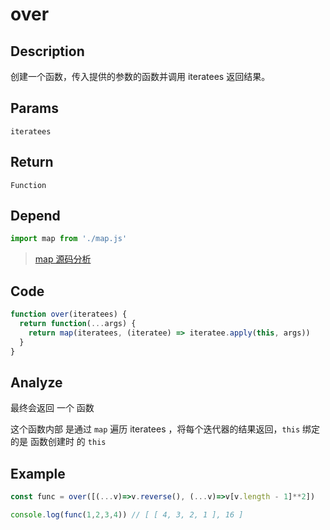 # over

## Description
创建一个函数，传入提供的参数的函数并调用 iteratees 返回结果。

## Params
`iteratees`

## Return
`Function`

## Depend
```js
import map from './map.js'
```
> [map 源码分析](./map.md)

## Code
```js
function over(iteratees) {
  return function(...args) {
    return map(iteratees, (iteratee) => iteratee.apply(this, args))
  }
}
```

## Analyze
最终会返回 一个 函数

这个函数内部 是通过 `map` 遍历 iteratees ，将每个迭代器的结果返回，`this` 绑定的是 函数创建时 的 `this`

## Example
```js
const func = over([(...v)=>v.reverse(), (...v)=>v[v.length - 1]**2])

console.log(func(1,2,3,4)) // [ [ 4, 3, 2, 1 ], 16 ]
```
